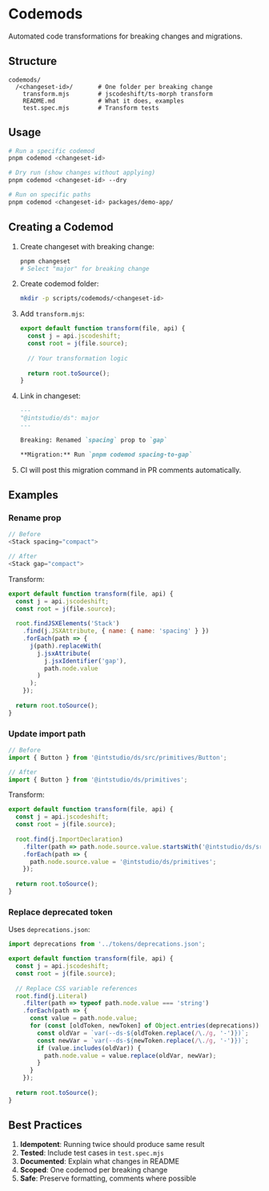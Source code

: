 # Codemods

Automated code transformations for breaking changes and migrations.

## Structure

```
codemods/
  /<changeset-id>/       # One folder per breaking change
    transform.mjs        # jscodeshift/ts-morph transform
    README.md            # What it does, examples
    test.spec.mjs        # Transform tests
```

## Usage

```bash
# Run a specific codemod
pnpm codemod <changeset-id>

# Dry run (show changes without applying)
pnpm codemod <changeset-id> --dry

# Run on specific paths
pnpm codemod <changeset-id> packages/demo-app/
```

## Creating a Codemod

1. Create changeset with breaking change:
   ```bash
   pnpm changeset
   # Select "major" for breaking change
   ```

2. Create codemod folder:
   ```bash
   mkdir -p scripts/codemods/<changeset-id>
   ```

3. Add `transform.mjs`:
   ```js
   export default function transform(file, api) {
     const j = api.jscodeshift;
     const root = j(file.source);
     
     // Your transformation logic
     
     return root.toSource();
   }
   ```

4. Link in changeset:
   ```md
   ---
   "@intstudio/ds": major
   ---
   
   Breaking: Renamed `spacing` prop to `gap`
   
   **Migration:** Run `pnpm codemod spacing-to-gap`
   ```

5. CI will post this migration command in PR comments automatically.

## Examples

### Rename prop

```js
// Before
<Stack spacing="compact">

// After
<Stack gap="compact">
```

Transform:
```js
export default function transform(file, api) {
  const j = api.jscodeshift;
  const root = j(file.source);
  
  root.findJSXElements('Stack')
    .find(j.JSXAttribute, { name: { name: 'spacing' } })
    .forEach(path => {
      j(path).replaceWith(
        j.jsxAttribute(
          j.jsxIdentifier('gap'),
          path.node.value
        )
      );
    });
  
  return root.toSource();
}
```

### Update import path

```js
// Before
import { Button } from '@intstudio/ds/src/primitives/Button';

// After
import { Button } from '@intstudio/ds/primitives';
```

Transform:
```js
export default function transform(file, api) {
  const j = api.jscodeshift;
  const root = j(file.source);
  
  root.find(j.ImportDeclaration)
    .filter(path => path.node.source.value.startsWith('@intstudio/ds/src/primitives'))
    .forEach(path => {
      path.node.source.value = '@intstudio/ds/primitives';
    });
  
  return root.toSource();
}
```

### Replace deprecated token

Uses `deprecations.json`:
```js
import deprecations from '../tokens/deprecations.json';

export default function transform(file, api) {
  const j = api.jscodeshift;
  const root = j(file.source);
  
  // Replace CSS variable references
  root.find(j.Literal)
    .filter(path => typeof path.node.value === 'string')
    .forEach(path => {
      const value = path.node.value;
      for (const [oldToken, newToken] of Object.entries(deprecations)) {
        const oldVar = `var(--ds-${oldToken.replace(/\./g, '-')})`;
        const newVar = `var(--ds-${newToken.replace(/\./g, '-')})`;
        if (value.includes(oldVar)) {
          path.node.value = value.replace(oldVar, newVar);
        }
      }
    });
  
  return root.toSource();
}
```

## Best Practices

1. **Idempotent**: Running twice should produce same result
2. **Tested**: Include test cases in `test.spec.mjs`
3. **Documented**: Explain what changes in README
4. **Scoped**: One codemod per breaking change
5. **Safe**: Preserve formatting, comments where possible
